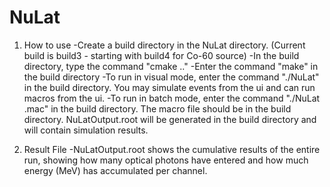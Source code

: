 # NuLat

1. How to use
-Create a build directory in the NuLat directory. (Current build is build3 - starting with build4 for Co-60 source)
-In the build directory, type the command "cmake .."
-Enter the command "make" in the build directory
-To run in visual mode, enter the command "./NuLat" in the build directory. You may simulate events from the ui and can run macros from the ui.
-To run in batch mode, enter the command "./NuLat <macroName>.mac" in the build directory. The macro file should be in the build directory. NuLatOutput.root will be generated in the build directory and will contain simulation results.

2. Result File
-NuLatOutput.root shows the cumulative results of the entire run, showing how many optical photons have entered and how much energy (MeV) has accumulated per channel.
